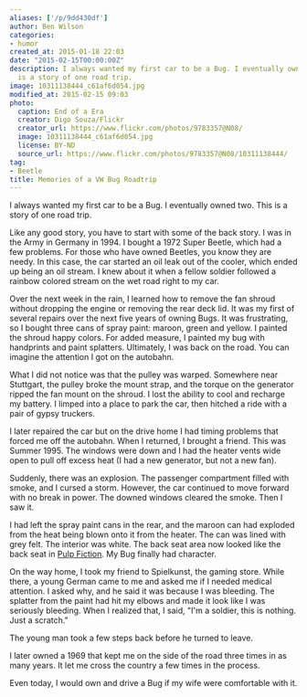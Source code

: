 ```yaml
---
aliases: ['/p/9dd430df']
author: Ben Wilson
categories:
- humor
created_at: 2015-01-18 22:03
date: "2015-02-15T00:00:00Z"
description: I always wanted my first car to be a Bug. I eventually owned two. This
  is a story of one road trip.
image: 10311138444_c61af6d054.jpg
modified_at: 2015-02-15 09:03
photo:
  caption: End of a Era
  creator: Digo Souza/Flickr
  creator_url: https://www.flickr.com/photos/9783357@N08/
  image: 10311138444_c61af6d054.jpg
  license: BY-ND
  source_url: https://www.flickr.com/photos/9783357@N08/10311138444/
tag:
- Beetle
title: Memories of a VW Bug Roadtrip
---
```

<!--Lead Paragraph-->

I always wanted my first car to be a Bug. I eventually owned two. This is a story of one road trip.

<!--more-->

Like any good story, you have to start with some of the back story. I was in the Army in Germany in 1994. I bought a 1972 Super Beetle, which had a few problems. For those who have owned Beetles, you know they are needy. In this case, the car started an oil leak out of the cooler, which ended up being an oil stream. I knew about it when a fellow soldier followed a rainbow colored stream on the wet road right to my car.

Over the next week in the rain, I learned how to remove the fan shroud without dropping the engine or removing the rear deck lid. It was my first of several repairs over the next five years of owning Bugs. It was frustrating, so I bought three cans of spray paint: maroon, green and yellow. I painted the shroud happy colors. For added measure, I painted my bug with handprints and paint splatters. Ultimately, I was back on the road. You can imagine the attention I got on the autobahn.

What I did not notice was that the pulley was warped. Somewhere near Stuttgart, the pulley broke the mount strap, and the torque on the generator ripped the fan mount on the shroud. I lost the ability to cool and recharge my battery. I limped into a place to park the car, then hitched a ride with a pair of gypsy truckers.

I later repaired the car but on the drive home I had timing problems that forced me off the autobahn. When I returned, I brought a friend. This was Summer 1995. The windows were down and I had the heater vents wide open to pull off excess heat (I had a new generator, but not a new fan).

Suddenly, there was an explosion. The passenger compartment filled with smoke, and I cursed a storm. However, the car continued to move forward with no break in power. The downed windows cleared the smoke. Then I saw it.

I had left the spray paint cans in the rear, and the maroon can had exploded from the heat being blown onto it from the heater. The can was lined with grey felt. The interior was white. The back seat area now looked like the back seat in [Pulp Fiction](https://www.youtube.com/watch?v=LBBni_-tMNs#t=45). My Bug finally had character.

On the way home, I took my friend to Spielkunst, the gaming store. While there, a young German came to me and asked me if I needed medical attention. I asked why, and he said it was because I was bleeding. The splatter from the paint had hit my elbows and made it look like I was seriously bleeding. When I realized that, I said, "I'm a soldier, this is nothing. Just a scratch."

The young man took a few steps back before he turned to leave.

I later owned a 1969 that kept me on the side of the road three times in as many years. It let me cross the country a few times in the process.

Even today, I would own and drive a Bug if my wife were comfortable with it.

